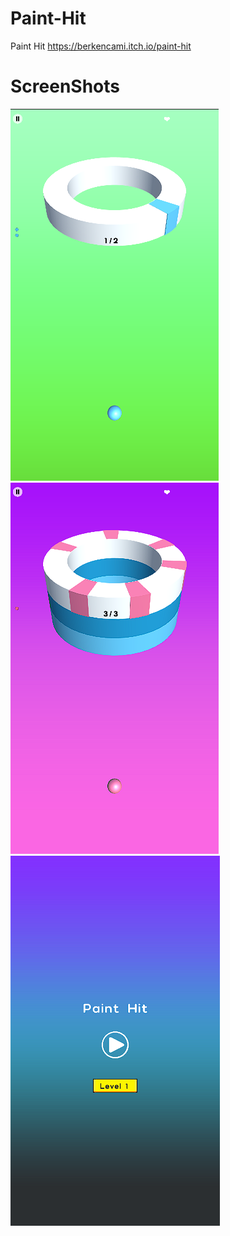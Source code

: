 # Paint-Hit
Paint Hit https://berkencami.itch.io/paint-hit


# ScreenShots
![ScreenShot](https://github.com/BerkEncami/Paint-Hit-Clone/blob/main/ScreenShots/1.png)
![ScreenShot1](https://github.com/BerkEncami/Paint-Hit-Clone/blob/main/ScreenShots/2.png)
![ScreenShot1](https://github.com/BerkEncami/Paint-Hit-Clone/blob/main/ScreenShots/3.png)
